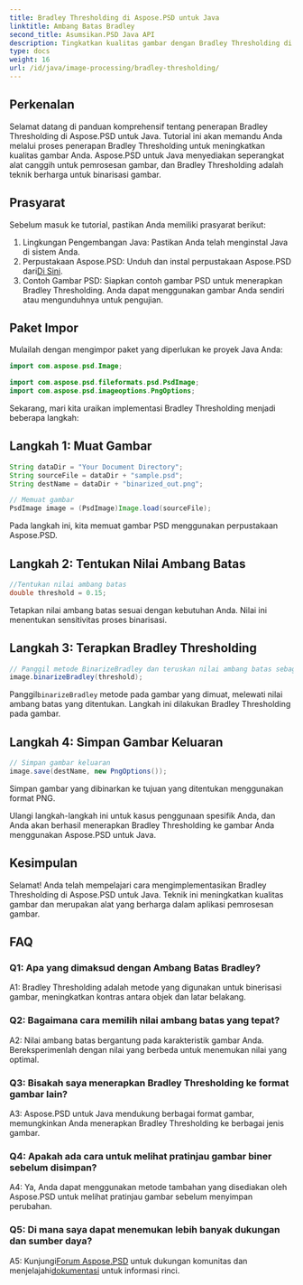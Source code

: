 ```yaml
---
title: Bradley Thresholding di Aspose.PSD untuk Java
linktitle: Ambang Batas Bradley
second_title: Asumsikan.PSD Java API
description: Tingkatkan kualitas gambar dengan Bradley Thresholding di Aspose.PSD untuk Java. Ikuti panduan langkah demi langkah kami untuk binerisasi gambar yang efektif.
type: docs
weight: 16
url: /id/java/image-processing/bradley-thresholding/
---
```

## Perkenalan

Selamat datang di panduan komprehensif tentang penerapan Bradley Thresholding di Aspose.PSD untuk Java. Tutorial ini akan memandu Anda melalui proses penerapan Bradley Thresholding untuk meningkatkan kualitas gambar Anda. Aspose.PSD untuk Java menyediakan seperangkat alat canggih untuk pemrosesan gambar, dan Bradley Thresholding adalah teknik berharga untuk binarisasi gambar.

## Prasyarat

Sebelum masuk ke tutorial, pastikan Anda memiliki prasyarat berikut:

1. Lingkungan Pengembangan Java: Pastikan Anda telah menginstal Java di sistem Anda.
2.  Perpustakaan Aspose.PSD: Unduh dan instal perpustakaan Aspose.PSD dari[Di Sini](https://releases.aspose.com/psd/java/).
3. Contoh Gambar PSD: Siapkan contoh gambar PSD untuk menerapkan Bradley Thresholding. Anda dapat menggunakan gambar Anda sendiri atau mengunduhnya untuk pengujian.

## Paket Impor

Mulailah dengan mengimpor paket yang diperlukan ke proyek Java Anda:

```java
import com.aspose.psd.Image;

import com.aspose.psd.fileformats.psd.PsdImage;
import com.aspose.psd.imageoptions.PngOptions;
```

Sekarang, mari kita uraikan implementasi Bradley Thresholding menjadi beberapa langkah:

## Langkah 1: Muat Gambar

```java
String dataDir = "Your Document Directory";
String sourceFile = dataDir + "sample.psd";
String destName = dataDir + "binarized_out.png";

// Memuat gambar
PsdImage image = (PsdImage)Image.load(sourceFile);
```

Pada langkah ini, kita memuat gambar PSD menggunakan perpustakaan Aspose.PSD.

## Langkah 2: Tentukan Nilai Ambang Batas

```java
//Tentukan nilai ambang batas
double threshold = 0.15;
```

Tetapkan nilai ambang batas sesuai dengan kebutuhan Anda. Nilai ini menentukan sensitivitas proses binarisasi.

## Langkah 3: Terapkan Bradley Thresholding

```java
// Panggil metode BinarizeBradley dan teruskan nilai ambang batas sebagai parameter
image.binarizeBradley(threshold);
```

 Panggil`binarizeBradley` metode pada gambar yang dimuat, melewati nilai ambang batas yang ditentukan. Langkah ini dilakukan Bradley Thresholding pada gambar.

## Langkah 4: Simpan Gambar Keluaran

```java
// Simpan gambar keluaran
image.save(destName, new PngOptions());
```

Simpan gambar yang dibinarkan ke tujuan yang ditentukan menggunakan format PNG.

Ulangi langkah-langkah ini untuk kasus penggunaan spesifik Anda, dan Anda akan berhasil menerapkan Bradley Thresholding ke gambar Anda menggunakan Aspose.PSD untuk Java.

## Kesimpulan

Selamat! Anda telah mempelajari cara mengimplementasikan Bradley Thresholding di Aspose.PSD untuk Java. Teknik ini meningkatkan kualitas gambar dan merupakan alat yang berharga dalam aplikasi pemrosesan gambar.

## FAQ

### Q1: Apa yang dimaksud dengan Ambang Batas Bradley?

A1: Bradley Thresholding adalah metode yang digunakan untuk binerisasi gambar, meningkatkan kontras antara objek dan latar belakang.

### Q2: Bagaimana cara memilih nilai ambang batas yang tepat?

A2: Nilai ambang batas bergantung pada karakteristik gambar Anda. Bereksperimenlah dengan nilai yang berbeda untuk menemukan nilai yang optimal.

### Q3: Bisakah saya menerapkan Bradley Thresholding ke format gambar lain?

A3: Aspose.PSD untuk Java mendukung berbagai format gambar, memungkinkan Anda menerapkan Bradley Thresholding ke berbagai jenis gambar.

### Q4: Apakah ada cara untuk melihat pratinjau gambar biner sebelum disimpan?

A4: Ya, Anda dapat menggunakan metode tambahan yang disediakan oleh Aspose.PSD untuk melihat pratinjau gambar sebelum menyimpan perubahan.

### Q5: Di mana saya dapat menemukan lebih banyak dukungan dan sumber daya?

 A5: Kunjungi[Forum Aspose.PSD](https://forum.aspose.com/c/psd/34) untuk dukungan komunitas dan menjelajahi[dokumentasi](https://reference.aspose.com/psd/java/) untuk informasi rinci.